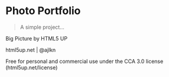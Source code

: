 # Photo Portfolio

> A simple project...

Big Picture by HTML5 UP

html5up.net | @ajlkn

Free for personal and commercial use under the CCA 3.0 license (html5up.net/license)
